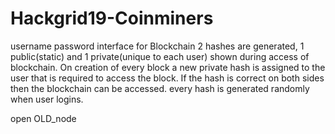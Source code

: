 # Hackgrid19-Coinminers
username password interface for Blockchain 
2 hashes are generated, 1 public(static) and 1 private(unique to each user) shown during access of blockchain.
On creation of every block a new private hash is assigned to the user that is required to access the block. If the hash is correct on both sides 
then the blockchain can be accessed. every hash is generated randomly when user logins.



open OLD_node
